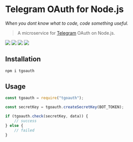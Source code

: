 # Telegram OAuth for Node.js
*When you dont know what to code, code something useful.*

> A microservice for [Telegram](https://telegram.org) OAuth on Node.js.

![](https://img.shields.io/tokei/lines/github/arebaka/tgoauth)
![](https://img.shields.io/github/repo-size/arebaka/tgoauth)
![](https://img.shields.io/npm/v/tgoauth)
![](https://img.shields.io/codefactor/grade/github/arebaka/tgoauth)

## Installation
```bash
npm i tgoauth
```

## Usage
```javascript
const tgoauth = require("tgoauth");

const secretKey = tgoauth.createSecretKey(BOT_TOKEN);

if (tgoauth.check(secretKey, data)) {
    // success
} else {
    // failed
}
```
